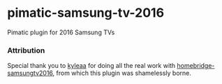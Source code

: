 # pimatic-samsung-tv-2016
Pimatic plugin for 2016 Samsung TVs


### Attribution

Special thank you to <a href="https://github.com/kyleaa">kyleaa</a> for doing all the real
work with <a href="https://github.com/kyleaa/homebridge-samsungtv2016">homebridge-samsungtv2016</a>,
from which this plugin was shamelessly borne.
 
